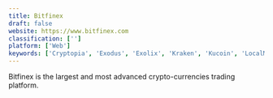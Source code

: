 ```yaml
---
title: Bitfinex
draft: false 
website: https://www.bitfinex.com
classification: ['']
platform: ['Web']
keywords: ['Cryptopia', 'Exodus', 'Exolix', 'Kraken', 'Kucoin', 'LocalMonero', 'Uphold', 'changelly']
---
```

Bitfinex is the largest and most advanced crypto-currencies trading platform.